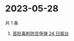 # 2023-05-28

共 1 条

<!-- BEGIN ZHIHUSEARCH -->
<!-- 最后更新时间 Sun May 28 2023 07:11:40 GMT+0800 (China Standard Time) -->
1. [首批毒刺防空导弹 24 日抵台](https://www.zhihu.com/search?q=首批毒刺防空导弹%2024%20日抵台)
<!-- END ZHIHUSEARCH -->
